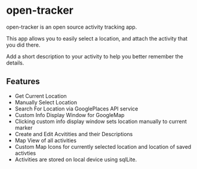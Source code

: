 # open-tracker
open-tracker is an open source activity tracking app.

This app allows you to easily select a location, and attach the activity that you did there.

Add a short description to your activity to help you better remember the details.

## Features

* Get Current Location
* Manually Select Location
* Search For Location via GooglePlaces API service
* Custom Info Display Window for GoogleMap
* Clicking custom info display window sets location manually to current marker
* Create and Edit Acvitities and their Descriptions
* Map View of all activities
* Custom Map Icons for currently selected location and location of saved activties
* Activities are stored on local device using sqlLite.

